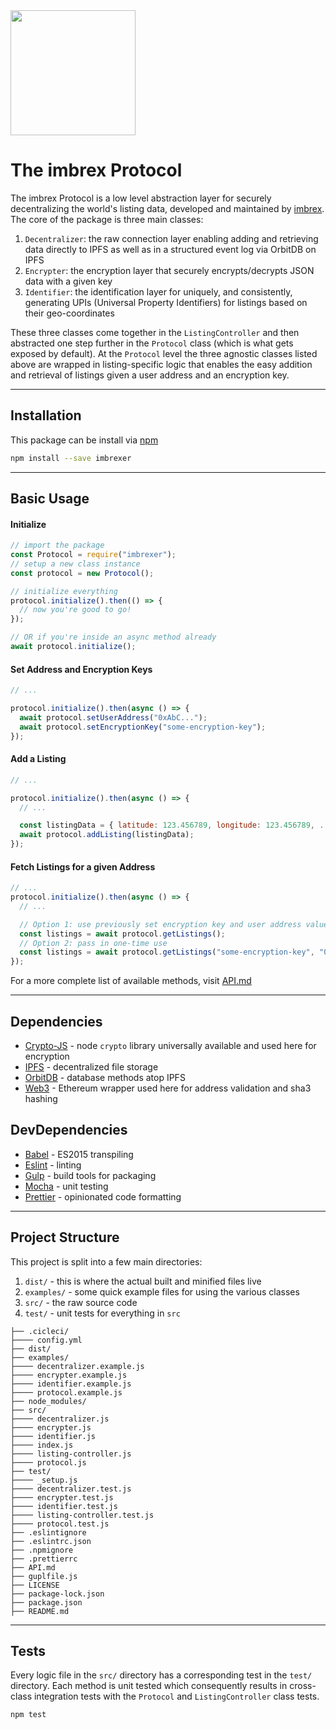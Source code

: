 <img src="https://s3.amazonaws.com/imbrex-bucket/img/imbrex_lettermark_logo.png" width="200">

# The imbrex Protocol

The imbrex Protocol is a low level abstraction layer for securely decentralizing the world's listing data, developed and maintained by [imbrex](https://imbrex.io). The core of the package is three main classes:

1. `Decentralizer`: the raw connection layer enabling adding and retrieving data directly to IPFS as well as in a structured event log via OrbitDB on IPFS
2. `Encrypter`: the encryption layer that securely encrypts/decrypts JSON data with a given key
3. `Identifier`: the identification layer for uniquely, and consistently, generating UPIs (Universal Property Identifiers) for listings based on their geo-coordinates

These three classes come together in the `ListingController` and then abstracted one step further in the `Protocol` class (which is what gets exposed by default). At the `Protocol` level the three agnostic classes listed above are wrapped in listing-specific logic that enables the easy addition and retrieval of listings given a user address and an encryption key.

---

## Installation

This package can be install via [npm](https://www.npmjs.com/package/imbrexer)

```bash
npm install --save imbrexer
```

---

## Basic Usage

#### Initialize

```js
// import the package
const Protocol = require("imbrexer");
// setup a new class instance
const protocol = new Protocol();

// initialize everything
protocol.initialize().then(() => {
  // now you're good to go!
});

// OR if you're inside an async method already
await protocol.initialize();
```

#### Set Address and Encryption Keys

```js
// ...

protocol.initialize().then(async () => {
  await protocol.setUserAddress("0xAbC...");
  await protocol.setEncryptionKey("some-encryption-key");
});
```

#### Add a Listing

```js
// ...

protocol.initialize().then(async () => {
  // ...

  const listingData = { latitude: 123.456789, longitude: 123.456789, ... };
  await protocol.addListing(listingData);
});
```

#### Fetch Listings for a given Address

```js
// ...
protocol.initialize().then(async () => {
  // ...

  // Option 1: use previously set encryption key and user address values
  const listings = await protocol.getListings();
  // Option 2: pass in one-time use
  const listings = await protocol.getListings("some-encryption-key", "0xAbC");
});
```

For a more complete list of available methods, visit [API.md](API.md)

---

## Dependencies

- [Crypto-JS](https://www.npmjs.com/package/crypto-js) - node `crypto` library universally available and used here for encryption
- [IPFS](https://ipfs.io) - decentralized file storage
- [OrbitDB](https://github.com/orbitdb/orbit-db) - database methods atop IPFS
- [Web3](https://github.com/ethereum/web3.js/) - Ethereum wrapper used here for address validation and sha3 hashing

## DevDependencies

- [Babel](https://babeljs.io/) - ES2015 transpiling
- [Eslint](https://eslint.org/) - linting
- [Gulp](https://gulpjs.com/) - build tools for packaging
- [Mocha](https://mochajs.org/) - unit testing
- [Prettier](https://prettier.io/) - opinionated code formatting

---

## Project Structure

This project is split into a few main directories:

1. `dist/` - this is where the actual built and minified files live
2. `examples/` - some quick example files for using the various classes
3. `src/` - the raw source code
4. `test/` - unit tests for everything in `src`

```
├── .cicleci/
├──── config.yml
├── dist/
├── examples/
├──── decentralizer.example.js
├──── encrypter.example.js
├──── identifier.example.js
├──── protocol.example.js
├── node_modules/
├── src/
├──── decentralizer.js
├──── encrypter.js
├──── identifier.js
├──── index.js
├──── listing-controller.js
├──── protocol.js
├── test/
├──── _setup.js
├──── decentralizer.test.js
├──── encrypter.test.js
├──── identifier.test.js
├──── listing-controller.test.js
├──── protocol.test.js
├── .eslintignore
├── .eslintrc.json
├── .npmignore
├── .prettierrc
├── API.md
├── guplfile.js
├── LICENSE
├── package-lock.json
├── package.json
├── README.md
```

---

## Tests

Every logic file in the `src/` directory has a corresponding test in the `test/` directory. Each method is unit tested which consequently results in cross-class integration tests with the `Protocol` and `ListingController` class tests.

```bash
npm test
```
